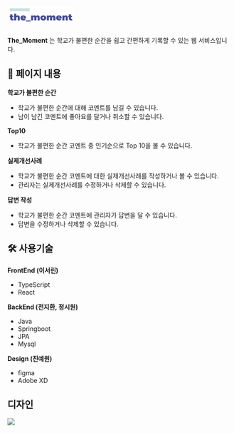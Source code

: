  # <img src="./img/logo_small.png" style="width: 150px; height: 40px;">

**The_Moment** 는 학교가 불편한 순간을 쉽고 간편하게 기록할 수 있는 웹 서비스입니다.

## 📄 페이지 내용

**학교가 불편한 순간**

- 학교가 불편한 순간에 대해 코멘트를 남길 수 있습니다.
- 남이 남긴 코멘트에 좋아요를 달거나 취소할 수 있습니다.

**Top10**

- 학교가 불편한 순간 코멘트 중 인기순으로 Top 10을 볼 수 있습니다.

**실제개선사례**

- 학교가 불편한 순간 코멘트에 대한 실제개선사례를 작성하거나 볼 수 있습니다.
- 관리자는 실제개선사례를 수정하거나 삭제할 수 있습니다.

**답변 작성**

- 학교가 불편한 순간 코멘트에 관리자가 답변을 달 수 있습니다.
- 답변을 수정하거나 삭제할 수 있습니다.

## 🛠 사용기술
**FrontEnd (이서린)**
* TypeScript
* React

**BackEnd (전지환, 정시원)**
* Java
* Springboot
* JPA
* Mysql

**Design (진예원)**
* figma 
* Adobe XD
## 디자인
<img src="./img/The_moment_Design.png">